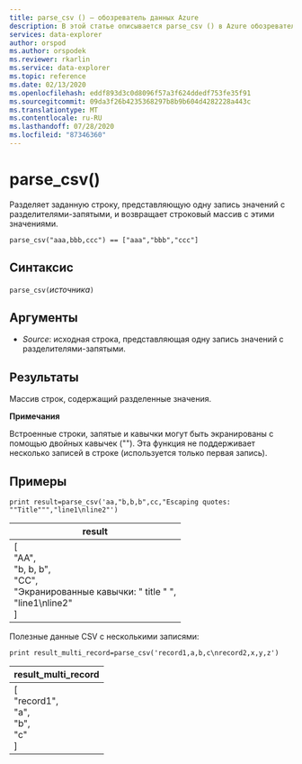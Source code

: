 ```yaml
---
title: parse_csv () — обозреватель данных Azure
description: В этой статье описывается parse_csv () в Azure обозреватель данных.
services: data-explorer
author: orspod
ms.author: orspodek
ms.reviewer: rkarlin
ms.service: data-explorer
ms.topic: reference
ms.date: 02/13/2020
ms.openlocfilehash: eddf893d3c0d8096f57a3f624ddedf753fe35f91
ms.sourcegitcommit: 09da3f26b4235368297b8b9b604d4282228a443c
ms.translationtype: MT
ms.contentlocale: ru-RU
ms.lasthandoff: 07/28/2020
ms.locfileid: "87346360"
---
```

# <a name="parse_csv"></a>parse_csv()

Разделяет заданную строку, представляющую одну запись значений с разделителями-запятыми, и возвращает строковый массив с этими значениями.

```kusto
parse_csv("aaa,bbb,ccc") == ["aaa","bbb","ccc"]
```

## <a name="syntax"></a>Синтаксис

`parse_csv(`*источника*`)`

## <a name="arguments"></a>Аргументы

* *Source*: исходная строка, представляющая одну запись значений с разделителями-запятыми.

## <a name="returns"></a>Результаты

Массив строк, содержащий разделенные значения.

**Примечания**

Встроенные строки, запятые и кавычки могут быть экранированы с помощью двойных кавычек (""). Эта функция не поддерживает несколько записей в строке (используется только первая запись).

## <a name="examples"></a>Примеры

<!-- csl: https://help.kusto.windows.net:443/Samples -->
```kusto
print result=parse_csv('aa,"b,b,b",cc,"Escaping quotes: ""Title""","line1\nline2"')
```

|result|
|---|
|[<br>  "AA",<br>  "b, b, b",<br>  "CC",<br>  "Экранированные кавычки: \" title \" ",<br>  "line1\nline2"<br>]|

Полезные данные CSV с несколькими записями:

<!-- csl: https://help.kusto.windows.net:443/Samples -->
```kusto
print result_multi_record=parse_csv('record1,a,b,c\nrecord2,x,y,z')
```

|result_multi_record|
|---|
|[<br>  "record1",<br>  "a",<br>  "b",<br>  "c"<br>]|
